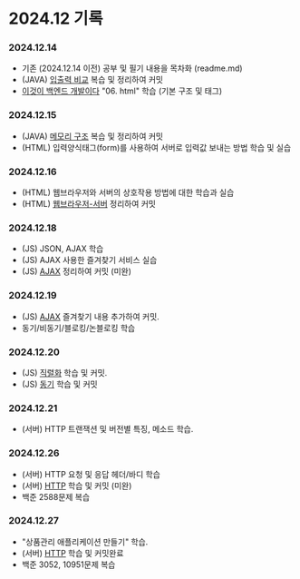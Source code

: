 # 2024.12 기록</br>
### 2024.12.14
* 기존 (2024.12.14 이전) 공부 및 필기 내용을 목차화 (readme.md)
* (JAVA) [입출력 비교](https://github.com/dbalsk/TIL/blob/main/JAVA/%EC%9E%85%EC%B6%9C%EB%A0%A5%20%EB%B9%84%EA%B5%90.md) 복습 및 정리하여 커밋
* [이것이 백엔드 개발이다](https://product.kyobobook.co.kr/detail/S000211834105) "06. html" 학습 (기본 구조 및 태그) 

### 2024.12.15
* (JAVA) [메모리 구조](https://github.com/dbalsk/TIL/blob/main/JAVA/%EB%A9%94%EB%AA%A8%EB%A6%AC%EA%B5%AC%EC%A1%B0.md) 복습 및 정리하여 커밋
* (HTML) 입력양식태그(form)를 사용하여 서버로 입력값 보내는 방법 학습 및 실습

### 2024.12.16
* (HTML) 웹브라우저와 서버의 상호작용 방법에 대한 학습과 실습
* (HTML) [웹브라우저-서버](https://github.com/dbalsk/TIL/blob/main/HTML/%EC%9B%B9%EB%B8%8C%EB%9D%BC%EC%9A%B0%EC%A0%80-%EC%84%9C%EB%B2%84.md) 정리하여 커밋 

### 2024.12.18
* (JS) JSON, AJAX 학습
* (JS) AJAX 사용한 즐겨찾기 서비스 실습
* (JS) [AJAX](https://github.com/dbalsk/TIL/blob/main/JAVASCRIPT/AJAX.md) 정리하여 커밋 (미완)

### 2024.12.19
* (JS) [AJAX](https://github.com/dbalsk/TIL/blob/main/JAVASCRIPT/AJAX.md) 즐겨찾기 내용 추가하여 커밋.
* 동기/비동기/블로킹/논블로킹 학습

### 2024.12.20
* (JS) [직렬화](https://github.com/dbalsk/TIL/blob/main/ETC/%EC%A7%81%EB%A0%AC%ED%99%94.md) 학습 및 커밋.
* (JS) [동기](https://github.com/dbalsk/TIL/blob/main/ETC/%EB%8F%99%EA%B8%B0%ED%99%94.md) 학습 및 커밋

### 2024.12.21
* (서버) HTTP 트랜잭션 및 버전별 특징, 메소드 학습.

### 2024.12.26
* (서버) HTTP 요청 및 응답 헤더/바디 학습
* (서버) [HTTP](https://github.com/dbalsk/TIL/blob/main/SERVER/html.md) 학습 및 커밋 (미완)
* 백준 2588문제 복습

### 2024.12.27
* "상품관리 애플리케이션 만들기" 학습.
* (서버) [HTTP](https://github.com/dbalsk/TIL/blob/main/SERVER/html.md) 학습 및 커밋완료
* 백준 3052, 10951문제 복습

